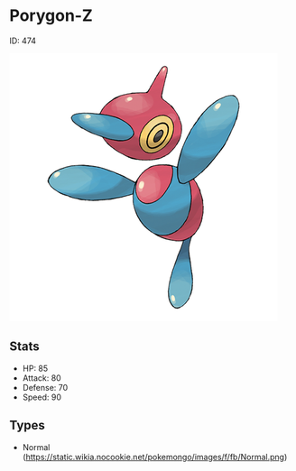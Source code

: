 # Porygon-Z


ID: 474

![](https://raw.githubusercontent.com/PokeAPI/sprites/master/sprites/pokemon/other/official-artwork/474.png "Porygon-Z")

## Stats


 - HP: 85
 - Attack: 80
 - Defense: 70
 - Speed: 90

## Types


 - Normal (https://static.wikia.nocookie.net/pokemongo/images/f/fb/Normal.png)
